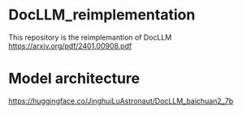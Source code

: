 # DocLLM_reimplementation

This repository is the reimplemantion of DocLLM https://arxiv.org/pdf/2401.00908.pdf

# Model architecture

https://huggingface.co/JinghuiLuAstronaut/DocLLM_baichuan2_7b
